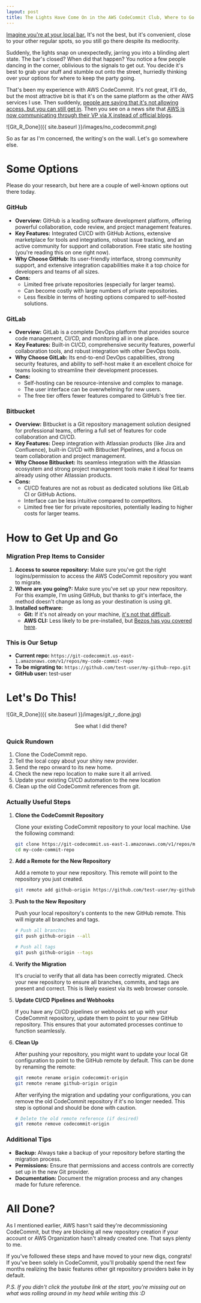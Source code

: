 ```yaml
---
layout: post
title: The Lights Have Come On in the AWS CodeCommit Club, Where to Go Now?
---
```


[Imagine you're at your local bar.](https://www.youtube.com/watch?v=xGytDsqkQY8) It's not the best, but it's convenient, close to your other regular spots, so you still go there despite its mediocrity.

Suddenly, the lights snap on unexpectedly, jarring you into a blinding alert state. The bar's closed? When did that happen? You notice a few people dancing in the corner, oblivious to the signals to get out. You decide it's best to grab your stuff and stumble out onto the street, hurriedly thinking over your options for where to keep the party going.

That's been my experience with AWS CodeCommit. It's not great, it'll do, but the most attractive bit is that it's on the same platform as the other AWS services I use. Then suddenly, [people are saying that it's not allowing access, but you can still get in](https://github.com/SummitRoute/aws_breaking_changes/?utm_source=substack&utm_medium=email). Then you see on a news site that [AWS is now communicating through their VP via X instead of official blogs](https://x.com/jeffbarr/status/1818461689920344321).

![Git_R_Done]({{ site.baseurl }}/images/no_codecommit.png)

So as far as I'm concerned, the writing's on the wall. Let's go somewhere else.

# Some Options

Please do your research, but here are a couple of well-known options out there today.

### GitHub
   - **Overview:** GitHub is a leading software development platform, offering powerful collaboration, code review, and project management features.
   - **Key Features:** Integrated CI/CD with GitHub Actions, extensive marketplace for tools and integrations, robust issue tracking, and an active community for support and collaboration. Free static site hosting (you're reading this on one right now).
   - **Why Choose GitHub:** Its user-friendly interface, strong community support, and extensive integration capabilities make it a top choice for developers and teams of all sizes.
   - **Cons:**
     - Limited free private repositories (especially for larger teams).
     - Can become costly with large numbers of private repositories.
     - Less flexible in terms of hosting options compared to self-hosted solutions.

### GitLab
   - **Overview:** GitLab is a complete DevOps platform that provides source code management, CI/CD, and monitoring all in one place.
   - **Key Features:** Built-in CI/CD, comprehensive security features, powerful collaboration tools, and robust integration with other DevOps tools.
   - **Why Choose GitLab:** Its end-to-end DevOps capabilities, strong security features, and ability to self-host make it an excellent choice for teams looking to streamline their development processes.
   - **Cons:**
     - Self-hosting can be resource-intensive and complex to manage.
     - The user interface can be overwhelming for new users.
     - The free tier offers fewer features compared to GitHub's free tier.

### Bitbucket
   - **Overview:** Bitbucket is a Git repository management solution designed for professional teams, offering a full set of features for code collaboration and CI/CD.
   - **Key Features:** Deep integration with Atlassian products (like Jira and Confluence), built-in CI/CD with Bitbucket Pipelines, and a focus on team collaboration and project management.
   - **Why Choose Bitbucket:** Its seamless integration with the Atlassian ecosystem and strong project management tools make it ideal for teams already using other Atlassian products.
   - **Cons:**
     - CI/CD features are not as robust as dedicated solutions like GitLab CI or GitHub Actions.
     - Interface can be less intuitive compared to competitors.
     - Limited free tier for private repositories, potentially leading to higher costs for larger teams.

# How to Get Up and Go

### Migration Prep Items to Consider

1. **Access to source repository:** Make sure you've got the right logins/permission to access the AWS CodeCommit repository you want to migrate.
2. **Where are you going?:** Make sure you've set up your new repository. For this example, I'm using GitHub, but thanks to git's interface, the method doesn't change as long as your destination is using git.
3. **Installed software:**
    - **Git:** If it's not already on your machine, [it's not that difficult](https://git-scm.com/book/en/v2/Getting-Started-Installing-Git).
    - **AWS CLI:** Less likely to be pre-installed, but [Bezos has you covered here](https://docs.aws.amazon.com/cli/latest/userguide/getting-started-install.html).

### This is Our Setup

* **Current repo:** `https://git-codecommit.us-east-1.amazonaws.com/v1/repos/my-code-commit-repo`
* **To be migrating to:** `https://github.com/test-user/my-github-repo.git`
* **GitHub user:** test-user

# Let's Do This!

![Git_R_Done]({{ site.baseurl }}/images/git_r_done.jpg)

<center>See what I did there?</center>

### Quick Rundown

1. Clone the CodeCommit repo.
1. Tell the local copy about your shiny new provider.
1. Send the repo onward to its new home.
1. Check the new repo location to make sure it all arrived.
1. Update your existing CI/CD automation to the new location
1. Clean up the old CodeCommit references from git.

### Actually Useful Steps

1. **Clone the CodeCommit Repository**

    Clone your existing CodeCommit repository to your local machine. Use the following command:

    ```sh
    git clone https://git-codecommit.us-east-1.amazonaws.com/v1/repos/my-code-commit-repo
    cd my-code-commit-repo
    ```

2. **Add a Remote for the New Repository**

    Add a remote to your new repository. This remote will point to the repository you just created.

    ```sh
    git remote add github-origin https://github.com/test-user/my-github-repo.git
    ```

3. **Push to the New Repository**

    Push your local repository's contents to the new GitHub remote. This will migrate all branches and tags.

    ```sh
    # Push all branches
    git push github-origin --all

    # Push all tags
    git push github-origin --tags
    ```

4. **Verify the Migration**

    It's crucial to verify that all data has been correctly migrated. Check your new repository to ensure all branches, commits, and tags are present and correct. This is likely easiest via its web browser console.

5. **Update CI/CD Pipelines and Webhooks**

    If you have any CI/CD pipelines or webhooks set up with your CodeCommit repository, update them to point to your new GitHub repository. This ensures that your automated processes continue to function seamlessly.

6. **Clean Up**

    After pushing your repository, you might want to update your local Git configuration to point to the GitHub remote by default. This can be done by renaming the remote:

    ```sh
    git remote rename origin codecommit-origin
    git remote rename github-origin origin
    ```

    After verifying the migration and updating your configurations, you can remove the old CodeCommit repository if it's no longer needed. This step is optional and should be done with caution.

    ```sh
    # Delete the old remote reference (if desired)
    git remote remove codecommit-origin
    ```

### Additional Tips

* **Backup:** Always take a backup of your repository before starting the migration process.
* **Permissions:** Ensure that permissions and access controls are correctly set up in the new Git provider.
* **Documentation:** Document the migration process and any changes made for future reference.

# All Done?

As I mentioned earlier, AWS hasn't said they're decommissioning CodeCommit, but they are blocking all new repository creation if your account or AWS Organization hasn't already created one. That says plenty to me.

If you've followed these steps and have moved to your new digs, congrats! If you've been solely in CodeCommit, you'll probably spend the next few months realizing the basic features other git repository providers bake in by default.

*P.S. If you didn't click the youtube link at the start, you're missing out on what was rolling around in my head while writing this :D*
